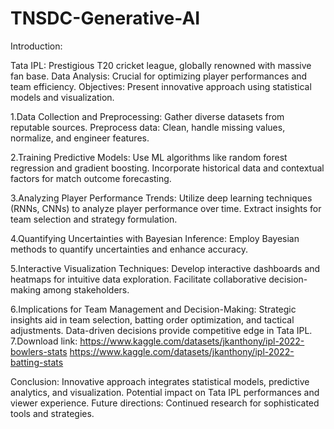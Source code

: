 # TNSDC-Generative-AI
Introduction:

Tata IPL: Prestigious T20 cricket league, globally renowned with massive fan base.
Data Analysis: Crucial for optimizing player performances and team efficiency.
Objectives: Present innovative approach using statistical models and visualization.

1.Data Collection and Preprocessing:
Gather diverse datasets from reputable sources.
Preprocess data: Clean, handle missing values, normalize, and engineer features.

2.Training Predictive Models:
Use ML algorithms like random forest regression and gradient boosting.
Incorporate historical data and contextual factors for match outcome forecasting.

3.Analyzing Player Performance Trends:
Utilize deep learning techniques (RNNs, CNNs) to analyze player performance over time.
Extract insights for team selection and strategy formulation.

4.Quantifying Uncertainties with Bayesian Inference:
Employ Bayesian methods to quantify uncertainties and enhance accuracy.

5.Interactive Visualization Techniques:
Develop interactive dashboards and heatmaps for intuitive data exploration.
Facilitate collaborative decision-making among stakeholders.

6.Implications for Team Management and Decision-Making:
Strategic insights aid in team selection, batting order optimization, and tactical adjustments.
Data-driven decisions provide competitive edge in Tata IPL.
7.Download link: https://www.kaggle.com/datasets/jkanthony/ipl-2022-bowlers-stats
https://www.kaggle.com/datasets/jkanthony/ipl-2022-batting-stats

Conclusion:
Innovative approach integrates statistical models, predictive analytics, and visualization.
Potential impact on Tata IPL performances and viewer experience.
Future directions: Continued research for sophisticated tools and strategies.

